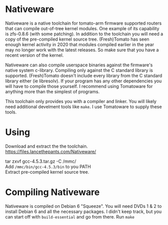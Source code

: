 Nativeware
==========

Nativeware is a native toolchain for tomato-arm firmware supported routers that can compile out-of-tree kernel modules. One example of its capability is zfs-0.8.6 (with some patching). In addition to the toolchain you will need a copy of the pre-compiled kernel source tree. (Fresh)Tomato has seen enough kernel activity in 2020 that modules compiled earlier in the year may no longer work with the latest releases. So make sure that you have a recent version of the kernel.

Nativeware can also compile userspace binaries against the firmware's native system c-library. Compiling only against the C standard library is supported. (Fresh)Tomato doesn't include every library from the C standard library either (ie libresolv). If your program has any other dependencies you will have to compile those yourself. I recommend using Tomatoware for anything more than the simplest of programs.

This toolchain only provides you with a compiler and linker. You will likely need additional develment tools like `make`. I use Tomatoware to supply these tools.

Using
==========
Download and extract the the toolchain.  
https://files.lancethepants.com/Nativeware/

tar zxvf gcc-4.5.3.tar.gz -C /mmc/  
Add `/mmc/bin/gcc-4.5.3/bin` to you PATH  
Extract pre-compiled kernel source tree.  

Compiling Nativeware
==========

Nativeware is compiled on Debian 6 "Squeeze". You will need DVDs 1 & 2 to install Debian 6 and all the necessary packages. I didn't keep track, but you can start off with `build-essential` and go from there.
Run `make`
